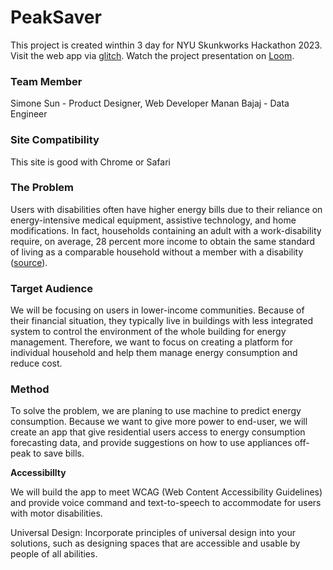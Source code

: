 # PeakSaver

This project is created winthin 3 day for NYU Skunkworks Hackathon 2023.
Visit the web app via [glitch](https://peak-saver.glitch.me).
Watch the project presentation on [Loom](https://www.loom.com/share/aa5dedb4e82f4cf3998de484807c4167).

### Team Member

Simone Sun - Product Designer, Web Developer
Manan Bajaj - Data Engineer

### Site Compatibility

This site is good with Chrome or Safari

### The Problem

Users with disabilities often have higher energy bills due to their reliance on energy-intensive medical equipment, assistive technology, and home modifications. In fact, households containing an adult with a work-disability require, on average, 28 percent more income to obtain the same standard of living as a comparable household without a member with a disability ([source](https://www.nationaldisabilityinstitute.org/reports/extra-costs-living-with-disability/)).

### Target Audience

We will be focusing on users in lower-income communities. Because of their financial situation, they typically live in buildings with less integrated system to control the environment of the whole building for energy management. Therefore, we want to focus on creating a platform for individual household and help them manage energy consumption and reduce cost.

### Method

To solve the problem, we are planing to use machine to predict energy consumption. Because we want to give more power to end-user, we will create an app that give residential users access to energy consumption forecasting data, and provide suggestions on how to use appliances off-peak to save bills.

**Accessibillty**

We will build the app to meet WCAG (Web Content Accessibility Guidelines) and provide voice command and text-to-speech to accommodate for users with motor disabilities.

Universal Design: Incorporate principles of universal design into your solutions, such as designing spaces that are accessible and usable by people of all abilities.
